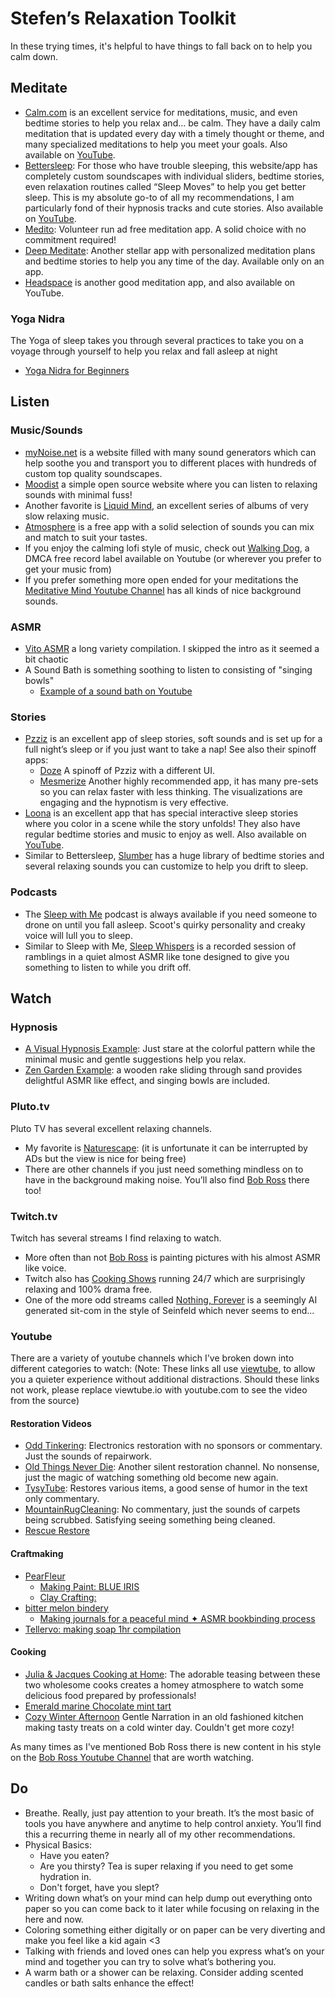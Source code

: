 ﻿# Stefen’s Relaxation Toolkit

In these trying times, it's helpful to have things to fall back on to help you calm down.

## Meditate

- [Calm.com](https://www.calm.com) is an excellent service for meditations, music, and even bedtime stories to help you relax and… be calm. They have a daily calm meditation that is updated every day with a timely thought or theme, and many specialized meditations to help you meet your goals. Also available on [YouTube](https://www.viewtube.io/user/calmdotcom).
- [Bettersleep](http://bettersleep.com/): For those who have trouble sleeping, this website/app has completely custom soundscapes with individual sliders, bedtime stories, even relaxation routines called “Sleep Moves” to help you get better sleep. This is my absolute go-to of all my recommendations, I am particularly fond of their hypnosis tracks and cute stories. Also available on [YouTube](https://www.viewtube.io/user/utopiansounds).
- [Medito](https://meditofoundation.org/medito-app): Volunteer run ad free meditation app. A solid choice with no commitment required!
- [Deep Meditate](https://deepmeditate.com): Another stellar app with personalized meditation plans and bedtime stories to help you any time of the day. Available only on an app.
- [Headspace](https://www.headspace.com) is another good meditation app, and also available on YouTube.

### Yoga Nidra
The Yoga of sleep takes you through several practices to take you on a voyage through yourself to help you relax and fall asleep at night
- [Yoga Nidra for Beginners](https://www.youtube.com/watch?v=zjm-LqavvZo)

## Listen

### Music/Sounds

- [myNoise.net](http://mynoise.net/) is a website filled with many sound generators which can help soothe you and transport you to different places with hundreds of custom top quality soundscapes.
- [Moodist](https://moodist.app/) a simple open source website where you can listen to relaxing sounds with minimal fuss!
- Another favorite is [Liquid Mind](https://www.viewtube.io/channel/UCgogqJdyUFxNWjdD69kyE5Q), an excellent series of albums of very slow relaxing music.
- [Atmosphere](https://peakpocketstudios.com) is a free app with a solid selection of sounds you can mix and match to suit your tastes.
- If you enjoy the calming lofi style of music, check out [Walking Dog](https://www.viewtube.io/c/WalkingDogMusic), a DMCA free record label available on Youtube (or wherever you prefer to get your music from)
- If you prefer something more open ended for your meditations the [Meditative Mind Youtube Channel](https://www.viewtube.io/c/TheMeditativeMind) has all kinds of nice background sounds.

### ASMR
- [Vito ASMR](https://viewtube.io/watch?v=NkKyY3eqll0?t=223&si=DozQfevujQsbso4X) a long variety compilation. I skipped the intro as it seemed a bit chaotic
- A Sound Bath is something soothing to listen to consisting of "singing bowls"
  - [Example of a sound bath on Youtube](https://www.viewtube.io/watch?v=-BlO514Iwvo)

### Stories

- [Pzziz](https://pzizz.com) is an excellent app of sleep stories, soft sounds and is set up for a full night’s sleep or if you just want to take a nap! See also their spinoff apps:
  - [Doze](https://dozeapp.com/) A spinoff of Pzziz with a different UI.
  - [Mesmerize](https://www.mesmerizeapp.com/) Another highly recommended app, it has many pre-sets so you can relax faster with less thinking. The visualizations are engaging and the hypnotism is very effective.
- [Loona](https://loona.app) is an excellent app that has special interactive sleep stories where you color in a scene while the story unfolds! They also have regular bedtime stories and music to enjoy as well. Also available on [YouTube](https://www.viewtube.io/channel/UCvOwxjPkjT8TdGrEP3IsxzA).
- Similar to Bettersleep, [Slumber](https://slumber.fm) has a huge library of bedtime stories and several relaxing sounds you can customize to help you drift to sleep.

### Podcasts

- The [Sleep with Me](https://www.sleepwithmepodcast.com) podcast is always available if you need someone to drone on until you fall asleep. Scoot's quirky personality and creaky voice will lull you to sleep.
- Similar to Sleep with Me, [Sleep Whispers](https://sleepwhispers.com) is a recorded session of ramblings in a quiet almost ASMR like tone designed to give you something to listen to while you drift off.

## Watch

### Hypnosis
- [A Visual Hypnosis Example](https://www.viewtube.io/watch?v=it5WX2gxXP4): Just stare at the colorful pattern while the minimal music and gentle suggestions help you relax.
- [Zen Garden Example](https://www.viewtube.io/watch?v=wxflcCxqebU): a wooden rake sliding through sand provides delightful ASMR like effect, and singing bowls are included.

### Pluto.tv 
Pluto TV has several excellent relaxing channels.
- My favorite is [Naturescape](https://pluto.tv/live-tv/naturescape): (it is unfortunate it can be interrupted by ADs but the view is nice for being free)
- There are other channels if you just need something mindless on to have in the background making noise. You’ll also find [Bob Ross](https://pluto.tv/en/live-tv/the-bob-ross-channel) there too!

### Twitch.tv
Twitch has several streams I find relaxing to watch.
- More often than not [Bob Ross](https://www.twitch.tv/bobross) is painting pictures with his almost ASMR like voice.
- Twitch also has [Cooking Shows](https://www.twitch.tv/hungry) running 24/7 which are surprisingly relaxing and 100% drama free.
- One of the more odd streams called [Nothing, Forever](https://www.twitch.tv/watchmeforever) is a seemingly AI generated sit-com in the style of Seinfeld which never seems to end...

### Youtube 
There are a variety of youtube channels which I've broken down into different categories to watch:
(Note: These links all use [viewtube](https://github.com/viewtube/viewtube), to allow you a quieter experience without additional distractions. Should these links not work, please replace viewtube.io with youtube.com to see the video from the source)

#### Restoration Videos
- [Odd Tinkering](https://www.viewtube.io/@OddTinkering): Electronics restoration with no sponsors or commentary. Just the sounds of repairwork.
- [Old Things Never Die](https://www.viewtube.io/@OldThingsNeverDie-): Another silent restoration channel. No nonsense, just the magic of watching something old become new again.
- [TysyTube](https://www.viewtube.io/@TysyTube): Restores various items, a good sense of humor in the text only commentary.
- [MountainRugCleaning](https://www.viewtube.io/@MountainRugCleaning): No commentary, just the sounds of carpets being scrubbed. Satisfying seeing something being cleaned.
- [Rescue Restore](https://www.viewtube.io/@RescueRestore)

#### Craftmaking
- [PearFleur](https://www.viewtube.io/@PearFleur)
  - [Making Paint: BLUE IRIS](https://www.viewtube.io/watch?v=aCKtkvFvXa8)
  - [Clay Crafting:](https://www.viewtube.io/watch?v=5CZMI__cL_A)
- [bitter melon bindery](https://www.viewtube.io/@bittermelonbindery)
  - [Making journals for a peaceful mind ✦ ASMR bookbinding process](https://viewtube.io/watch?v=f8lwRyhKaBM?si=mOnOcTOmube07tNJ)
- [Tellervo: making soap 1hr compilation](https://www.viewtube.io/watch?v=qOly3ET6HkU)

#### Cooking
- [Julia & Jacques Cooking at Home](https://www.viewtube.io/playlist?list=PLCfyaSfs-7cwR_pwMUqdrDN6xtgPxKlAa): The adorable teasing between these two wholesome cooks creates a homey atmosphere to watch some delicious food prepared by professionals!
- [Emerald marine Chocolate mint tart](https://www.viewtube.io/watch?v=TXXjeIF7M7I)
- [Cozy Winter Afternoon](https://viewtube.io/watch?v=qau58jh92vc) Gentle Narration in an old fashioned kitchen making tasty treats on a cold winter day. Couldn't get more cozy!

As many times as I've mentioned Bob Ross there is new content in his style on the [Bob Ross Youtube Channel](https://www.viewtube.io/@bobross_thejoyofpainting) that are worth watching. 

## Do

- Breathe. Really, just pay attention to your breath. It’s the most basic of tools you have anywhere and anytime to help control anxiety. You’ll find this a recurring theme in nearly all of my other recommendations.
- Physical Basics: 
  - Have you eaten? 
  - Are you thirsty? Tea is super relaxing if you need to get some hydration in. 
  - Don't forget, have you slept?
- Writing down what’s on your mind can help dump out everything onto paper so you can come back to it later while focusing on relaxing in the here and now.
- Coloring something either digitally or on paper can be very diverting and make you feel like a kid again <3
- Talking with friends and loved ones can help you express what’s on your mind and together you can try to solve what’s bothering you.
- A warm bath or a shower can be relaxing. Consider adding scented candles or bath salts enhance the effect!
